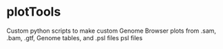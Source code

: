 # plotTools
Custom python scripts to make custom Genome Browser plots from .sam, .bam, .gtf, Genome tables, and .psl files psl files
